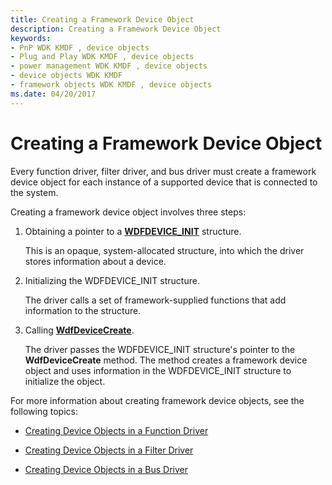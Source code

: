 ```yaml
---
title: Creating a Framework Device Object
description: Creating a Framework Device Object
keywords:
- PnP WDK KMDF , device objects
- Plug and Play WDK KMDF , device objects
- power management WDK KMDF , device objects
- device objects WDK KMDF
- framework objects WDK KMDF , device objects
ms.date: 04/20/2017
---
```


# Creating a Framework Device Object


Every function driver, filter driver, and bus driver must create a framework device object for each instance of a supported device that is connected to the system.

Creating a framework device object involves three steps:

1.  Obtaining a pointer to a [**WDFDEVICE\_INIT**](./wdfdevice_init.md) structure.

    This is an opaque, system-allocated structure, into which the driver stores information about a device.

2.  Initializing the WDFDEVICE\_INIT structure.

    The driver calls a set of framework-supplied functions that add information to the structure.

3.  Calling [**WdfDeviceCreate**](/windows-hardware/drivers/ddi/wdfdevice/nf-wdfdevice-wdfdevicecreate).

    The driver passes the WDFDEVICE\_INIT structure's pointer to the **WdfDeviceCreate** method. The method creates a framework device object and uses information in the WDFDEVICE\_INIT structure to initialize the object.

For more information about creating framework device objects, see the following topics:

-   [Creating Device Objects in a Function Driver](creating-device-objects-in-a-function-driver.md)

-   [Creating Device Objects in a Filter Driver](creating-device-objects-in-a-filter-driver.md)

-   [Creating Device Objects in a Bus Driver](creating-device-objects-in-a-bus-driver.md)

 

